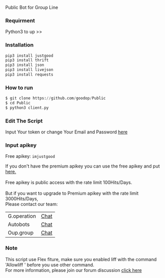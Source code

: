 Public Bot for Group Line

### Requirment
Python3 to up >>


### Installation
```python
pip3 install justgood
pip3 install thrift
pip3 install json
pip3 install livejson
pip3 install requests
```

### How to run
``` python
$ git clone https://github.com/goodop/Public
$ cd Public
$ python3 client.py
```
### Edit The Script
Input Your token or change Your Email and Password <a href="https://github.com/goodop/Public/blob/main/Data/login.json">here</a>

### Input apikey
Free apikey: ```imjustgood```

If you don't have the premium apikey you can use the free apikey and put <a href="https://github.com/goodop/Public/blob/38f2a29205c138ee75aedeac7de9bc6fb2a880a4/Data/api.json#L2">here.</a>
<br><br>
Free apikey is public access with the rate limit 100Hits/Days.
<br><br>
But if you want to upgrade to Premium apikey with the rate limit 3000Hits/Days,<br>Please contact our team:

   <table>
    <tbody>
        <tr>
          <td>G.operation</td>
          <td><a href="http://line.me/ti/p/~dont.ask.me.who">Chat</a></td>
        </tr>
        <tr>
          <td>Autobots</td>
          <td><a href="http://line.me/ti/p/~paptetekdong">Chat</a></td>
        </tr>
        <tr>
          <td>Oup.group</td>
          <td><a href="http://line.me/ti/p/~@ivg8360z">Chat</a></td>
        </tr>
      <table>
    <tbody>

### Note
This script use Flex fiture, make sure you enabled liff with the command 'Allowliff ' before you use other command.
<br> For more information, please join our forum discussion <a href="https://bit.ly/2K5Lbx4">click here</a>
